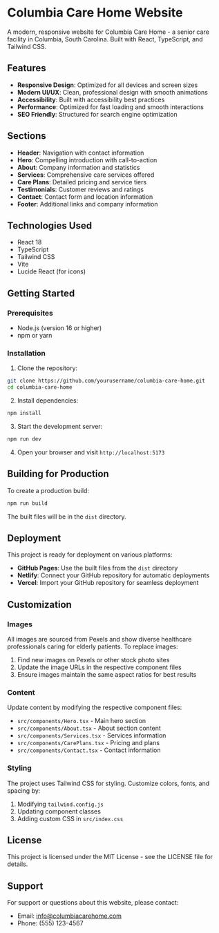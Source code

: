 # Columbia Care Home Website

A modern, responsive website for Columbia Care Home - a senior care facility in Columbia, South Carolina. Built with React, TypeScript, and Tailwind CSS.

## Features

- **Responsive Design**: Optimized for all devices and screen sizes
- **Modern UI/UX**: Clean, professional design with smooth animations
- **Accessibility**: Built with accessibility best practices
- **Performance**: Optimized for fast loading and smooth interactions
- **SEO Friendly**: Structured for search engine optimization

## Sections

- **Header**: Navigation with contact information
- **Hero**: Compelling introduction with call-to-action
- **About**: Company information and statistics
- **Services**: Comprehensive care services offered
- **Care Plans**: Detailed pricing and service tiers
- **Testimonials**: Customer reviews and ratings
- **Contact**: Contact form and location information
- **Footer**: Additional links and company information

## Technologies Used

- React 18
- TypeScript
- Tailwind CSS
- Vite
- Lucide React (for icons)

## Getting Started

### Prerequisites

- Node.js (version 16 or higher)
- npm or yarn

### Installation

1. Clone the repository:
```bash
git clone https://github.com/yourusername/columbia-care-home.git
cd columbia-care-home
```

2. Install dependencies:
```bash
npm install
```

3. Start the development server:
```bash
npm run dev
```

4. Open your browser and visit `http://localhost:5173`

## Building for Production

To create a production build:

```bash
npm run build
```

The built files will be in the `dist` directory.

## Deployment

This project is ready for deployment on various platforms:

- **GitHub Pages**: Use the built files from the `dist` directory
- **Netlify**: Connect your GitHub repository for automatic deployments
- **Vercel**: Import your GitHub repository for seamless deployment

## Customization

### Images
All images are sourced from Pexels and show diverse healthcare professionals caring for elderly patients. To replace images:

1. Find new images on Pexels or other stock photo sites
2. Update the image URLs in the respective component files
3. Ensure images maintain the same aspect ratios for best results

### Content
Update content by modifying the respective component files:
- `src/components/Hero.tsx` - Main hero section
- `src/components/About.tsx` - About section content
- `src/components/Services.tsx` - Services information
- `src/components/CarePlans.tsx` - Pricing and plans
- `src/components/Contact.tsx` - Contact information

### Styling
The project uses Tailwind CSS for styling. Customize colors, fonts, and spacing by:
1. Modifying `tailwind.config.js`
2. Updating component classes
3. Adding custom CSS in `src/index.css`

## License

This project is licensed under the MIT License - see the LICENSE file for details.

## Support

For support or questions about this website, please contact:
- Email: info@columbiacarehome.com
- Phone: (555) 123-4567